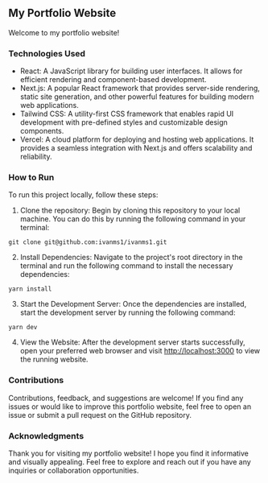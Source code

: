 ## My Portfolio Website

Welcome to my portfolio website!

### Technologies Used

- React: A JavaScript library for building user interfaces. It allows for efficient rendering and component-based development.
- Next.js: A popular React framework that provides server-side rendering, static site generation, and other powerful features for building modern web applications.
- Tailwind CSS: A utility-first CSS framework that enables rapid UI development with pre-defined styles and customizable design components.
- Vercel: A cloud platform for deploying and hosting web applications. It provides a seamless integration with Next.js and offers scalability and reliability.

### How to Run

To run this project locally, follow these steps:

1. Clone the repository: Begin by cloning this repository to your local machine. You can do this by running the following command in your terminal:

```
git clone git@github.com:ivanms1/ivanms1.git
```

2. Install Dependencies: Navigate to the project's root directory in the terminal and run the following command to install the necessary dependencies:

```
yarn install
```

3. Start the Development Server: Once the dependencies are installed, start the development server by running the following command:

```
yarn dev
```

4. View the Website: After the development server starts successfully, open your preferred web browser and visit [http://localhost:3000](http://localhost:3000) to view the running website.

### Contributions

Contributions, feedback, and suggestions are welcome! If you find any issues or would like to improve this portfolio website, feel free to open an issue or submit a pull request on the GitHub repository.

### Acknowledgments

Thank you for visiting my portfolio website! I hope you find it informative and visually appealing. Feel free to explore and reach out if you have any inquiries or collaboration opportunities.
